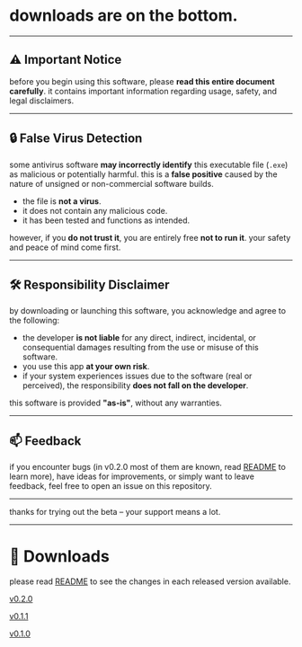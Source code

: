 # downloads are on the bottom.

---

## ⚠️ Important Notice

before you begin using this software, please **read this entire document carefully**. it contains important information regarding usage, safety, and legal disclaimers.

---

## 🔒 False Virus Detection

some antivirus software **may incorrectly identify** this executable file (`.exe`) as malicious or potentially harmful. this is a **false positive** caused by the nature of unsigned or non-commercial software builds.

- the file is **not a virus**.
- it does not contain any malicious code.
- it has been tested and functions as intended.

however, if you **do not trust it**, you are entirely free **not to run it**. your safety and peace of mind come first.

---

## 🛠️ Responsibility Disclaimer

by downloading or launching this software, you acknowledge and agree to the following:

- the developer **is not liable** for any direct, indirect, incidental, or consequential damages resulting from the use or misuse of this software.
- you use this app **at your own risk**.
- if your system experiences issues due to the software (real or perceived), the responsibility **does not fall on the developer**.

this software is provided **"as-is"**, without any warranties.

---

## 📫 Feedback

if you encounter bugs (in v0.2.0 most of them are known, read [README](README.md#-known-issues) to learn more), have ideas for improvements, or simply want to leave feedback, feel free to open an issue on this repository.

---

thanks for trying out the beta – your support means a lot.

---

# 📁 Downloads

please read [README](README.md#-change-log) to see the changes in each released version available.

[v0.2.0](https://mega.nz/folder/BvExTC6S#M36OhlK_zaoVeOFN8x7rRg)

[v0.1.1](https://mega.nz/file/l7l30LwK#3t4fg3-89excWSyENKXvFjhaW6QH8mcPotCnR5txn8A)

[v0.1.0](https://mega.nz/file/Vmc3SL7T#L2gY7GBDWv76Ya9KPIeLvCM3qdHX4ydYQtQBmPjyEzc)
